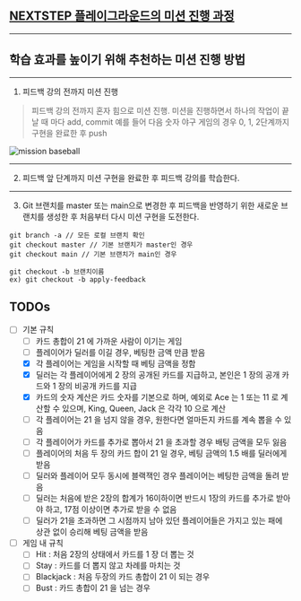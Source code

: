## [NEXTSTEP 플레이그라운드의 미션 진행 과정](https://github.com/next-step/nextstep-docs/blob/master/playground/README.md)

---
## 학습 효과를 높이기 위해 추천하는 미션 진행 방법

---
1. 피드백 강의 전까지 미션 진행 
> 피드백 강의 전까지 혼자 힘으로 미션 진행. 미션을 진행하면서 하나의 작업이 끝날 때 마다 add, commit
> 예를 들어 다음 숫자 야구 게임의 경우 0, 1, 2단계까지 구현을 완료한 후 push

![mission baseball](https://raw.githubusercontent.com/next-step/nextstep-docs/master/playground/images/mission_baseball.png)

---
2. 피드백 앞 단계까지 미션 구현을 완료한 후 피드백 강의를 학습한다.

---
3. Git 브랜치를 master 또는 main으로 변경한 후 피드백을 반영하기 위한 새로운 브랜치를 생성한 후 처음부터 다시 미션 구현을 도전한다.

```
git branch -a // 모든 로컬 브랜치 확인
git checkout master // 기본 브랜치가 master인 경우
git checkout main // 기본 브랜치가 main인 경우

git checkout -b 브랜치이름
ex) git checkout -b apply-feedback
```

## TODOs

- [ ] 기본 규칙
  - [ ] 카드 총합이 21 에 가까운 사람이 이기는 게임
  - [ ] 플레이어가 딜러를 이길 경우, 베팅한 금액 만큼 받음
  - [x] 각 플레이어는 게임을 시작할 때 베팅 금액을 정함
  - [x] 딜러는 각 플레이어에게 2 장의 공개된 카드를 지급하고, 본인은 1 장의 공개 카드와 1 장의 비공개 카드를 지급
  - [x] 카드의 숫자 계산은 카드 숫자를 기본으로 하며, 예외로 Ace 는 1 또는 11 로 계산할 수 있으며, King, Queen, Jack 은 각각 10 으로 계산
  - [ ] 각 플레이어는 21 을 넘지 않을 경우, 원한다면 얼마든지 카드를 계속 뽑을 수 있음
  - [ ] 각 플레이어가 카드를 추가로 뽑아서 21 을 초과할 경우 배팅 금액을 모두 잃음
  - [ ] 플레이어의 처음 두 장의 카드 합이 21 일 경우, 베팅 금액의 1.5 배를 딜러에게 받음
  - [ ] 딜러와 플레이어 모두 동시에 블랙잭인 경우 플레이어는 베팅한 금액을 돌려 받음
  - [ ] 딜러는 처음에 받은 2장의 합계가 16이하이면 반드시 1장의 카드를 추가로 받아야 하고, 17점 이상이면 추가로 받을 수 없음
  - [ ] 딜러가 21을 초과하면 그 시점까지 남아 있던 플레이어들은 가지고 있는 패에 상관 없이 승리해 베팅 금액을 받음
- [ ] 게임 내 규칙
  - [ ] Hit : 처음 2장의 상태에서 카드를 1 장 더 뽑는 것
  - [ ] Stay : 카드를 더 뽑지 않고 차례를 마치는 것
  - [ ] Blackjack : 처음 두장의 카드 총합이 21 이 되는 경우
  - [ ] Bust : 카드 총합이 21 을 넘는 경우